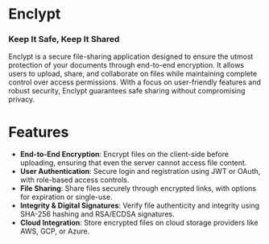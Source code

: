 # Enclypt
### Keep It Safe, Keep It Shared

Enclypt is a secure file-sharing application designed to ensure the utmost protection of your documents through end-to-end encryption. It allows users to upload, share, and collaborate on files while maintaining complete control over access permissions. With a focus on user-friendly features and robust security, Enclypt guarantees safe sharing without compromising privacy.

# Features

- **End-to-End Encryption**: Encrypt files on the client-side before uploading, ensuring that even the server cannot access file content.
- **User Authentication**: Secure login and registration using JWT or OAuth, with role-based access controls.
- **File Sharing**: Share files securely through encrypted links, with options for expiration or single-use.
- **Integrity & Digital Signatures**: Verify file authenticity and integrity using SHA-256 hashing and RSA/ECDSA signatures.
- **Cloud Integration**: Store encrypted files on cloud storage providers like AWS, GCP, or Azure.
